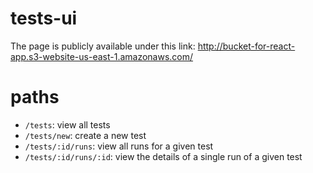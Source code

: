 # tests-ui

The page is publicly available under this link: http://bucket-for-react-app.s3-website-us-east-1.amazonaws.com/ 

# paths
* `/tests`: view all tests
* `/tests/new`: create a new test
* `/tests/:id/runs`: view all runs for a given test
* `/tests/:id/runs/:id`: view the details of a single run of a given test
